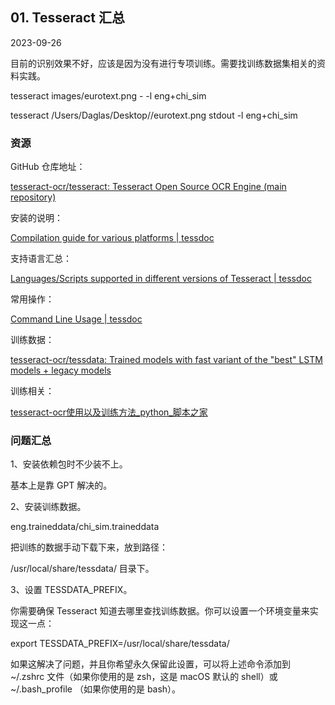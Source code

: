 ## 01. Tesseract 汇总

2023-09-26

目前的识别效果不好，应该是因为没有进行专项训练。需要找训练数据集相关的资料实践。

tesseract images/eurotext.png - -l eng+chi_sim

tesseract /Users/Daglas/Desktop//eurotext.png stdout -l eng+chi_sim

### 资源

GitHub 仓库地址：

[tesseract-ocr/tesseract: Tesseract Open Source OCR Engine (main repository)](https://github.com/tesseract-ocr/tesseract)

安装的说明：

[Compilation guide for various platforms | tessdoc](https://tesseract-ocr.github.io/tessdoc/Compiling.html#macos)

支持语言汇总：

[Languages/Scripts supported in different versions of Tesseract | tessdoc](https://tesseract-ocr.github.io/tessdoc/Data-Files-in-different-versions.html)

常用操作：

[Command Line Usage | tessdoc](https://tesseract-ocr.github.io/tessdoc/Command-Line-Usage.html#simplest-invocation-to-ocr-an-image)

训练数据：

[tesseract-ocr/tessdata: Trained models with fast variant of the "best" LSTM models + legacy models](https://github.com/tesseract-ocr/tessdata)

训练相关：

[tesseract-ocr使用以及训练方法\_python\_脚本之家](https://www.jb51.net/article/281575.htm)

### 问题汇总

1、安装依赖包时不少装不上。

基本上是靠 GPT 解决的。

2、安装训练数据。

eng.traineddata/chi_sim.traineddata

把训练的数据手动下载下来，放到路径：

/usr/local/share/tessdata/ 目录下。

3、设置 TESSDATA_PREFIX。

你需要确保 Tesseract 知道去哪里查找训练数据。你可以设置一个环境变量来实现这一点：

export TESSDATA_PREFIX=/usr/local/share/tessdata/

如果这解决了问题，并且你希望永久保留此设置，可以将上述命令添加到 ~/.zshrc 文件（如果你使用的是 zsh，这是 macOS 默认的 shell）或 ~/.bash_profile （如果你使用的是 bash）。

